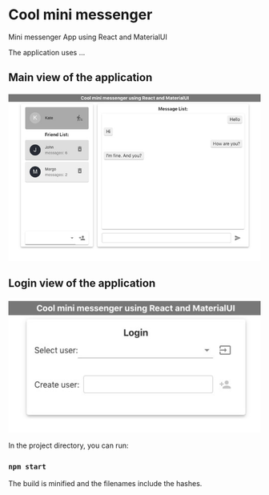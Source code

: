 # Cool mini messenger
  Mini messenger App using React and MaterialUI

The application uses ...<br>

  ## Main view of the application
<p align='center'>
<img src='./src/screenshots/screen1.jpg' width='600' alt='Main view of the application'>
</p>

  ## Login view of the application
<p align='center'>
<img src='./src/screenshots/screen2.jpg' width='600' alt='Main view of the application'>
</p>

In the project directory, you can run:

### `npm start`

The build is minified and the filenames include the hashes.<br />
